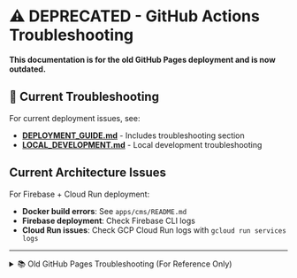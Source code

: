 # ⚠️ DEPRECATED - GitHub Actions Troubleshooting

**This documentation is for the old GitHub Pages deployment and is now outdated.**

## 📖 Current Troubleshooting

For current deployment issues, see:
- **[DEPLOYMENT_GUIDE.md](DEPLOYMENT_GUIDE.md)** - Includes troubleshooting section
- **[LOCAL_DEVELOPMENT.md](LOCAL_DEVELOPMENT.md)** - Local development troubleshooting

## Current Architecture Issues

For Firebase + Cloud Run deployment:
- **Docker build errors**: See `apps/cms/README.md`
- **Firebase deployment**: Check Firebase CLI logs
- **Cloud Run issues**: Check GCP Cloud Run logs with `gcloud run services logs`

---

<details>
<summary>📚 Old GitHub Pages Troubleshooting (For Reference Only)</summary>

# GitHub Actions Troubleshooting Guide

## Issue: Deployment Not Happening After PR Merge

If the GitHub Action runs but doesn't deploy to GitHub Pages after merging a PR to main, follow these steps:

### 1. Check the Actions Tab

Go to your repository → Actions tab → Click on the latest workflow run

### 2. Look for the Build Job

Click on the "Build" job and check the debug output:
- **Event name** - Should show `push`
- **Ref** - Should show `refs/heads/main` or `refs/heads/master`
- **Should deploy** - Should show `true`

### 3. Check if Deploy Job Ran

Look for a "Deploy" job in the workflow run:
- ✅ **If it exists and ran**: Check the logs for errors
- ❌ **If it doesn't exist**: The condition might not be matching

### 4. Common Issues

#### Issue: Deploy job doesn't run

**Cause**: The branch might not be named `main` or `master`

**Solution**: Check your default branch name:
```bash
git branch --show-current
```

If it's something else (like `master` instead of `main`), you have two options:
1. Rename your branch to `main`
2. Update `.github/workflows/deploy.yml` to include your branch name

#### Issue: GitHub Pages not enabled

**Cause**: GitHub Pages must be configured to use GitHub Actions

**Solution**:
1. Go to repository Settings → Pages
2. Under "Source", select **GitHub Actions**
3. NOT "Deploy from a branch"

#### Issue: Permissions error

**Cause**: The workflow doesn't have permission to deploy

**Solution**: Check that the workflow has these permissions:
```yaml
permissions:
  contents: read
  pages: write
  id-token: write
```

This is already in the workflow, but verify it wasn't changed.

#### Issue: Artifact not uploaded

**Cause**: The build might be failing or the artifact wasn't created

**Solution**: In the Build job logs, check for:
- ✅ "Setup Pages" step completed
- ✅ "Upload Pages artifact" step completed
- ✅ No errors in build step

#### Issue: Concurrency blocking

**Cause**: Another deployment might be in progress

**Solution**: The workflow has this set:
```yaml
concurrency:
  group: "pages"
  cancel-in-progress: false
```

This means it waits for previous deployments to complete. Check if there are other running workflows.

### 5. Manual Deployment Test

To test if deployment works at all:

1. Go to Actions tab
2. Select "Deploy to GitHub Pages" workflow
3. Click "Run workflow"
4. Select branch: `main` (or your default branch)
5. Click "Run workflow"

If this works, but automatic deployment doesn't, the issue is with the trigger conditions.

### 6. Check GitHub Pages Settings

Verify GitHub Pages is properly configured:

1. Settings → Pages
2. **Source**: GitHub Actions ✅
3. Check if there's a deployment URL shown
4. Try visiting the URL

### 7. Workflow Run History

Check previous successful deployments:
1. Go to Actions tab
2. Look for green checkmarks on previous runs
3. Compare what's different between successful and failed runs

### 8. Branch Protection Rules

If you have branch protection rules:
1. Go to Settings → Branches
2. Check if there are rules on `main`
3. Ensure the rules don't block deployments

### 9. Debug with Updated Workflow

The workflow now includes debug steps that will show:
- Event name and ref for build job
- Deploy job information

Check these outputs in the logs to see what values are being used.

### 10. Force a Deployment

If you need to deploy immediately:

**Option A: Manual Trigger**
1. Actions → Deploy to GitHub Pages → Run workflow
2. Select main branch
3. Run

**Option B: Empty Commit**
```bash
git checkout main
git commit --allow-empty -m "Trigger deployment"
git push origin main
```

## Getting Help

If none of these solutions work:

1. **Check the full workflow logs**:
   - Copy any error messages
   - Note which step failed

2. **Verify your setup**:
   - Branch name: `git branch --show-current`
   - Remote: `git remote -v`
   - Last commit: `git log -1`

3. **Common commands**:
   ```bash
   # Check current branch
   git branch --show-current

   # Check remote branches
   git branch -r

   # Check last few commits
   git log --oneline -5

   # Verify main exists
   git show-ref --verify refs/heads/main
   ```

## Expected Workflow

When everything works correctly:

```
1. Create feature branch
2. Make changes and commit
   → ✅ Build validates
   → ❌ No deployment

3. Push feature branch
   → ✅ Build validates
   → ❌ No deployment

4. Create PR to main
   → ✅ Build validates
   → ❌ No deployment

5. Merge PR to main
   → ✅ Build validates
   → ✅ Deployment happens! 🚀

6. Visit your site
   → https://YOUR_USERNAME.github.io/YOUR_REPO_NAME
```

## Quick Checklist

Before reporting an issue, verify:

- [ ] GitHub Pages is enabled (Settings → Pages → Source: GitHub Actions)
- [ ] Branch is named `main` or `master` (or workflow updated for your branch)
- [ ] Workflow file exists at `.github/workflows/deploy.yml`
- [ ] Workflow has proper permissions (contents, pages, id-token)
- [ ] No other workflows are blocking with concurrency
- [ ] Build job completes successfully
- [ ] Artifact is uploaded (check build logs)
- [ ] Deploy job runs (check workflow logs)
- [ ] No errors in deployment step

---

**Note**: The workflow includes debug output as of the latest update. Check the "Debug" steps in the workflow logs for detailed information about what's happening.

</details>

